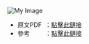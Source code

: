 
![My Image](https://github.com/user-attachments/assets/2886ea19-0ec7-4639-b0ff-604081244015)



- 原文PDF &nbsp;：[點擊此鏈接](https://www.cs.tau.ac.il/~turkel/imagepapers/ColorTransfer.pdf)
- 參考 &nbsp;&nbsp;&nbsp;&nbsp;&nbsp;&nbsp;&nbsp;&nbsp;：[點擊此鏈接](https://blog.csdn.net/zb1165048017/article/details/108981254)
